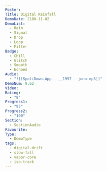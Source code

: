 ```yaml
---
Poster: 
Title: Digital Rainfall
DemoDate: 2180-11-02
DemoList:
  - Rain
  - Signal
  - Drop
  - Loop
  - Filter
Badge:
  - Chill
  - Glitch
  - Smooth
  - Echoed
Audio:
  - "![[SpotiDown.App - __1997 - juno.mp3]]"
DemoNum: 9.62
Video: 
Rating:
  - "8"
Progress1:
  - "95"
Progress2:
  - "100"
Section:
  - SectionAudio
Favourite: 
Type:
  - DemoType
tags:
  - digital-drift
  - slow-fall
  - vapor-core
  - iso-track
---
```

